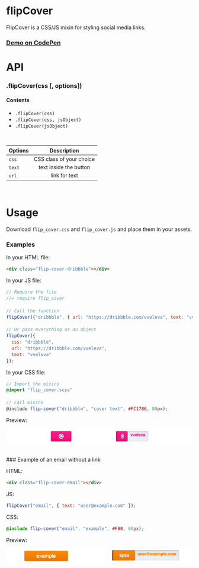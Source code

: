 # flipCover

FlipCover is a CSS/JS mixin for styling social media links.

### [Demo on CodePen](http://codepen.io/vveleva/pen/Areng)


# API


### .flipCover(css [, options])

#### Contents
- `.flipCover(css)`
- `.flipCover(css, jsObject)`
- `.flipCover(jsObject)`

<br>

| Options        | Description|
| ------------- |:-------------:|
| `css`      | CSS class of your choice |
| `text` | text inside the button      |
| `url`     | link for text      |
<br>

# Usage

Download `flip_cover.css` and `flip_cover.js` and place them in your assets.


### Examples

In your HTML file:

```html
<div class="flip-cover-dribbble"></div>
```

In your JS file:

```js
// Require the file
//= require flip_cover

// Call the function
flipCover({"dribbble", { url: "https://dribbble.com/vveleva", text: "vveleva" });

// Or pass everything as an object
flipCover({
  css: "dribbble",
  url: "https://dribbble.com/vveleva",
  text: "vveleva"
});
```

In your CSS file:

```scss
// Import the mixins
@import "flip_cover.scss"

// Call mixins
@include flip-cover("dribbble", "cover text", #FC1786, 80px);
```
Preview:

![dribbble][dribbble]

<br>
### Example of an email without a link

HTML:
```html
<div class="flip-cover-email"></div>
```

JS:
```js
flipCover("email", { text: "user@example.com" });
```

CSS:
```scss
@include flip-cover("email", "example", #F80, 80px);
```
Preview:

![email][email]


[dribbble]: ./screenshots/dribbble.png
[email]: ./screenshots/email.png
